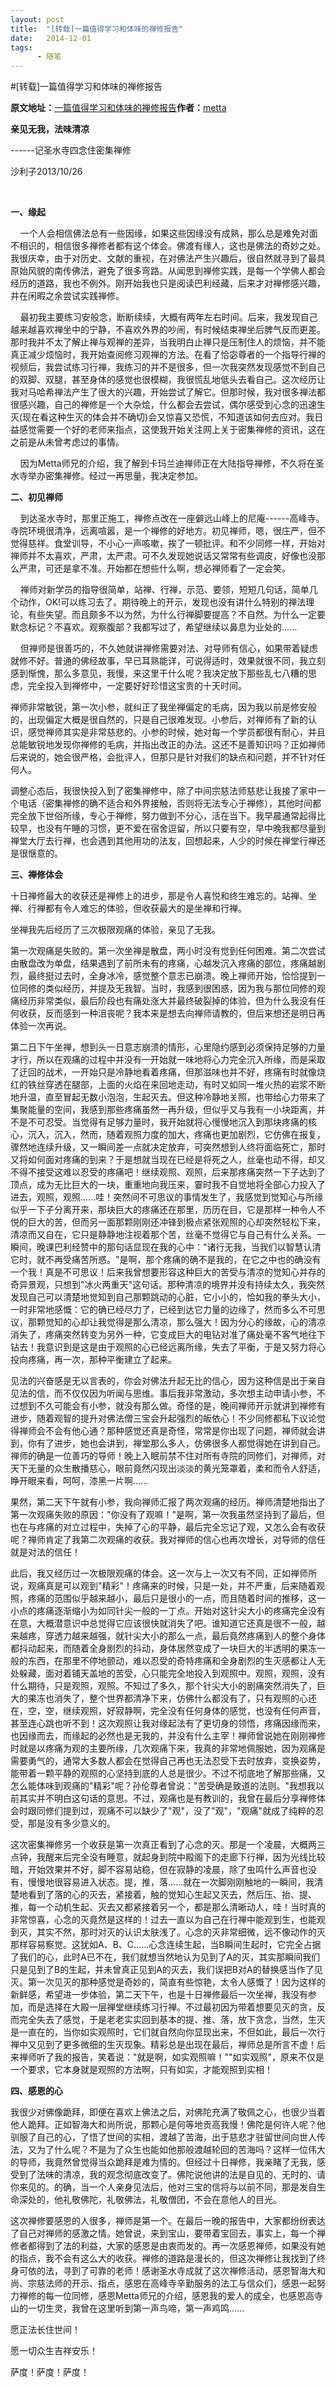 ```yaml
---
layout: post
title:  "[转载]一篇值得学习和体味的禅修报告"
date:   2014-12-01
tags:
      - 随笔
---
```


#[转载]一篇值得学习和体味的禅修报告


**原文地址：**[一篇值得学习和体味的禅修报告](https://blog.sina.com.cn/s/blog_4a8514e70101fib8.html "一篇值得学习和体味的禅修报告")**作者：**[metta](https://blog.sina.com.cn/u/1250235623 "metta")

**亲见无我，法味清凉**

------记圣水寺四念住密集禅修

沙利子2013/10/26

 

**一、缘起**

   
一个人会相信佛法总有一些因缘，如果这些因缘没有成熟，那么总是难免对面不相识的，相信很多禅修者都有这个体会。佛渡有缘人，这也是佛法的奇妙之处。我很庆幸，由于对历史、文献的重视，在对佛法产生兴趣后，很自然就寻到了最具原始风貌的南传佛法，避免了很多弯路。从闻思到禅修实践，是每一个学佛人都会经历的道路，我也不例外。刚开始我也只是阅读巴利经藏，后来才对禅修感兴趣，并在闲暇之余尝试实践禅修。

   
最初我主要练习安般念，断断续续，大概有两年左右时间。后来，我发现自己越来越喜欢禅坐中的宁静，不喜欢外界的吵闹，有时候结束禅坐后脾气反而更差。那时我并不太了解止禅与观禅的差异，当我明白止禅只是压制住人的烦恼，并不能真正减少烦恼时，我开始查阅修习观禅的方法。在看了恰宓尊者的一个指导行禅的视频后，我尝试练习行禅，我练习的并不是很多，但一次我突然发现感觉不到自己的双脚、双腿，甚至身体的感觉也很模糊，我很慌乱地低头去看自己。这次经历让我对马哈希禅法产生了很大的兴趣，开始尝试了解它。但那时候，我对很多禅法都很感兴趣，自己的禅修是一个大杂烩，什么都会去尝试，偶尔感受到心念的迅速生灭(现在看这种生灭的体会并不确切)会又惊喜又恐慌，不知道该如何去应对。我日益感觉需要一个好的老师来指点，这使我开始关注网上关于密集禅修的资讯，这在之前是从未曾考虑过的事情。

   
因为Metta师兄的介绍，我了解到卡玛兰迪禅师正在大陆指导禅修，不久将在圣水寺举办密集禅修。经过一再思量，我决定参加。

**二、初见禅师**

   
到达圣水寺时，那里正施工，禅修点改在一座僻远山峰上的尼庵------高峰寺。寺院环境很清净，远离喧嚣，是一个禅修的好地方。初见禅师，嗯，很庄严，但不觉得慈祥。食堂训导，不小心一声咳嗽，挨了一顿批评。和不少同修一样，开始对禅师并不太喜欢，严肃，太严肃。可不久发现她说话又常常有些调皮，好像也没那么严肃，可还是拿不准。开始都在想些什么啊，想必禅师看了一定会笑。

   
禅师对新学员的指导很简单，站禅、行禅，示范、要领，短短几句话，简单几个动作，OK!可以练习去了。期待晚上的开示，发现也没有讲什么特别的禅法理论，有些失望。而且颇多不以为然，为什么行禅脚要提高？不自然。为什么一定要默念标记？不喜欢。观察腹部？我都写过了，希望继续以鼻息为业处的......

   
但禅师是很善巧的，不久她就讲禅修需要对法、对导师有信心，如果带着疑虑就修不好。普通的佛经故事，早已耳熟能详，可说得适时，效果就很不同，我立刻感到惭愧，那么多意见，我慢，来这里干什么呢？我决定放下那些乱七八糟的思虑，完全投入到禅修中，一定要好好珍惜这宝贵的十天时间。

禅师非常敏锐，第一次小参，就纠正了我坐禅偏定的毛病，因为我以前是修安般的，出现偏定大概是很自然的，只是自己很难发现。小参后，对禅师有了新的认识，感觉禅师其实是非常慈悲的。小参的时候，她对每一个学员都很有耐心，并且总能敏锐地发现你禅修的毛病，并指出改正的办法。这还不是善知识吗？正如禅师后来说的，她会很严格，会批评人，但那只是针对我们的缺点和问题，并不针对任何人。

调整心态后，我很快投入到了密集禅修中，除了中间宗慈法师慈悲让我接了家中一个电话（密集禅修的确不适合和外界接触，否则将无法专心于禅修），其他时间都完全放下世俗所缘，专心于禅修，努力做到不分心，活在当下。我早晨通常起得比较早，也没有午睡的习惯，更不爱在宿舍逗留，所以只要有空，早中晚我都尽量到禅堂大厅去行禅，也会遇到其他用功的法友，回想起来，人少的时候在禅堂行禅还是很惬意的。

**三、禅修体会**

十日禅修最大的收获还是禅修上的进步，那是令人喜悦和终生难忘的。站禅、坐禅、行禅都有令人难忘的体验，但收获最大的是坐禅和行禅。

坐禅我先后经历了三次极限观痛的体验，亲见了无我。

第一次观痛是失败的。第一次坐禅是散盘，两小时没有觉到任何困难。第二次尝试由散盘改为单盘，结果遇到了前所未有的疼痛，心越发沉入疼痛的部位，疼痛越剧烈，最终挺过去时，全身冰冷，感觉整个意志已崩溃。晚上禅师开始，恰恰提到一位同修的类似经历，并提及无我智。当时，我感到很困惑，因为我与那位同修的观痛经历非常类似，最后阶段也有痛处涨大并最终破裂掉的体验，但为什么我没有任何收获，反而感到一种沮丧呢？我本来是想去向禅师请教的，但后来想还是明日再体验一次再说。

第二日下午坐禅，想到头一日意志崩溃的情形，心里隐约感到必须保持足够的力量才行，所以在观痛的过程中并没有一开始就一味地将心力完全沉入所缘，而是采取了迂回的战术，一开始只是冷静地看着疼痛，但那滋味也并不好，疼痛有时就像烧红的铁丝穿透在腿部，上面的火焰在来回地走动，有时又如同一堆火热的岩浆不断地升温，直至冒起无数小泡泡，生起灭去。但这种冷静地关照，也带给心力带来了集聚能量的空间，我感到那些疼痛虽然一再升级，但似乎又与我有一小块距离，并不是不可忍受。当觉得有足够力量时，我开始就将心慢慢地沉入到那块疼痛的核心，沉入，沉入，然而，随着观照力度的加大，疼痛也更加剧烈，它仿佛在报复，骤然地连续升级，又一瞬间差一点就决定放弃，可突然想到人终将面临死亡，那时又将如何面对疼痛的到来？于是想就当现在已经是将死之人，丝毫也动不得，却又不得不接受这难以忍受的疼痛吧！继续观照、观照，后来那疼痛突然一下子达到了顶点，成为无比巨大的一块，重重地向我压来，霎时我不自觉地将全部心力投入了进去，观照，观照......哇！突然间不可思议的事情发生了，我感觉到觉知心与所缘似乎一下子分离开来，那块巨大的疼痛还在那里，历历在目，它是那样一种令人不悦的巨大的苦，但而另一面那颗刚刚还冲锋到极点紧张观照的心却突然轻松下来，清凉而又自在，它只是静静地注视着那个苦，丝毫不觉得它与自己有什么关系。一瞬间，晚课巴利经赞中的那句话显现在我的心中："诸行无我，当我们以智慧认清它时，就不再受痛苦所惑。"是啊，那个疼痛的确不是我的，在它之中也的确没有一个我！真是不可思议！后来我曾想要形容这种巨大的苦受与清凉的觉知心并存的奇异景观，只想到"冰火两重天"这句话。那种清凉的境界并没有持续太久，我突然发现自己可以清楚地觉知到自己那颗跳动的心脏，它小小的，恰如我的拳头大小，一时非常地感慨：它的确已经尽力了，已经到达它力量的边缘了，然而多么不可思议，那颗觉知的心却让我觉得是那么清凉，那么强大！因为分心的缘故，心的清凉消失了，疼痛突然转变为另外一种，它变成巨大的电钻对准了痛处毫不客气地往下钻去！我意识到是这是由于观照的心已经远离所缘，失去了平衡，于是又努力将心投向疼痛，再一次，那种平衡建立了起来。

见法的兴奋感是无以言表的，你会对佛法升起无比的信心，因为这种信是出于亲自见法的信，而不仅仅因为听闻与思维。事后我非常激动，多次想主动申请小参，不过想到不久可能会有小参，就没有那么做。奇怪的是，晚间禅师开示就讲到禅修有进步，随着观智的提升对佛法僧三宝会升起强烈的皈依心！不少同修都私下议论觉得禅师会不会有他心通？那种感觉还真是奇怪，常常是你出现了问题，禅师就会讲到，你有了进步，她也会讲到，禅堂那么多人，仿佛很多人都觉得她在讲到自己。禅师的确是一位善巧的导师！晚上入眠前禁不住对所有寺院的同修们，对禅师，对天下无量的众生散播慈心，眼前竟然闪现出淡淡的黄光笼罩着，柔和而令人舒适，睁开眼来看，呵呵，漆黑一片啊......

果然，第二天下午就有小参，我向禅师汇报了两次观痛的经历。禅师清楚地指出了第一次观痛失败的原因："你没有了观嘛！"是啊，第一次我虽然坚持到了最后，但也在与疼痛的对立过程中，失掉了心的平静，最后完全忘记了观，又怎么会有收获呢？禅师肯定了我第二次观痛的收获。我对禅师的信心也再次增长，对导师的信任就是对法的信任！

此后，我又经历过一次极限观痛的体会。这一次与上一次又有不同，正如禅师所说，观痛真是可以观到"精彩"！疼痛来的时候，只是一处，并不严重，后来随着观照，疼痛的范围似乎越来越小，最后只是很小的一点，而且随着时间的推移，这一小点的疼痛逐渐缩小为如同针尖一般的一丁点。开始对这针尖大小的疼痛完全没有在意，大概潜意识中总觉得它应该很快就消失了吧。谁知道它还真是很不一般，越来越疼，穿透力越来越强，就针尖大小的那么一点，最后竟然疼痛到人的整个身体都抖动起来，而随着全身剧烈的抖动，身体居然变成了一块巨大的半透明的果冻一般的东西，在那里不停地颤动，难以忍受的奇特疼痛和全身剧烈的生灭感都让人无处躲藏，面对着铺天盖地的苦受，心只能完全地投入到观照中。观照，观照，没有什么期待，只是观照，观照。不知过了多久，那个针尖大小的剧痛突然消失了，巨大的果冻也消失了，整个世界都清净下来，仿佛什么都没有了，只有观照的心还在，空，空，继续观照，好寂静啊，完全没有任何身体的感觉，也没有任何声音，甚至连心跳也听不到！这次观照让我对缘起法有了更切身的领悟，疼痛因缘而来，也因缘而去，而缘起的必然也是无我的，并没有什么主宰！禅师曾说她在刚刚禅修时就是以疼痛为观的主要所缘，几次观痛下来，我真的非常地佩服她，因为观痛是需要勇气的，通常大多数人都会在觉得自己再也无法忍受下去时放弃，变换姿势，能带着一颗平静的观照的心坚持到底的人总是很少。不过不彻底地了解那些痛，又怎么能体味到观痛的"精彩"呢？孙伦尊者曾说："苦受确是致道的法则。"我想我以前其实并不明白这句话的意思。不过，观痛也是有教训的，我曾在最后分享禅修体会时跟同修们提到过，观痛不可以缺少了"观"，没了"观"，"观痛"就成了纯粹的忍受，那是没有多少意义的。

这次密集禅修另一个收获是第一次真正看到了心念的灭。那是一个凌晨，大概两三点钟，我醒来后完全没有睡意，就起身到院中殿阁下的走廊下行禅，因为光线比较暗，开始效果并不好，脚不容易站稳，但在寂静的凌晨，除了虫鸣什么声音也没有，慢慢地很容易进入状态。提，推，落......就在一次脚刚刚触地的一瞬间，我清楚地看到了落的心的灭去，紧接着，触的觉知心生起又灭去，然后压、抬、提、推，每一个动机生起、灭去又都紧接着另一个，都是那么清晰动人，哇！当时真的非常惊喜，心念的灭竟然是这样的！过去一直以为自己在行禅中能观到生，也能观到灭，其实不然，那时对灭的认识太肤浅了。心念的灭非常细微，远不像动作的灭那样容易察觉。这犹如A、B、C......心念连续生起，当B瞬间生起时，它完全占据了我们的心，此时A已不在，我们就想当然地认为见到了A的灭，其实那瞬间我们只是见到了B的生起，并未曾真正见到A的灭去，我们误把B对A的替换感当作了见灭。第一次见灭的那种感觉是奇妙的，简直有些惊艳，太令人感慨了！因为这样的新鲜感，希望进一步体验，第二天下午，也是十日禅修最后一次坐禅，我没有参加，而是选择在大殿一层禅堂继续练习行禅。不过最初因为带着想要见灭的贪，反而完全失去了感觉，于是老老实实回到基本的提、推、落，放下贪念，当然，生灭是一直在的，当你如实观照时，它们就自然向你显现出来，不但如此，最后一次行禅中又见到了更多微细的生灭现象。精彩总是出现在最后，禅师总是所言不虚！后来禅师听了我的报告，笑着说："就是啊，如实观照嘛！""如实观照"，原来不仅是一个要求，它本身就是观照的方法啊，只有如实，才能观照到实相！

**四、感恩的心**

我很少对佛像跪拜，即便在喜欢上佛法之后，对佛陀充满了敬佩之心，也很少当着他人跪拜。正如智海大和尚所说，那颗心是何等地贡高我慢！佛陀是何许人呢？他驯服了自己的心，了悟了世间的实相，渡越了苦海，出于慈悲才驻留世间向世人传法，又为了什么呢？不是为了众生也能如他那般渡越轮回的苦海吗？这样一位伟大的导师，我竟然曾觉得当众跪拜是难为情的。但经过十日禅修，我亲睹了无我，感受到了法味的清凉，我的观念彻底改变了。佛陀说他讲的法是自见的、无时的、请你来见的。的确，当一个人亲身见法后，他对三宝的信将与以前不同，那是发自生命深处的，他礼敬佛陀，礼敬佛法，礼敬僧团，不会在意他人的目光。

这次禅修要感恩的人很多，禅师是第一个。在最后一晚的报告中，大家都纷纷表达了自己对禅师的感激之情。她曾说，来到宝山，要带着宝回去，事实上，每一个禅修者都得到了法的利益，大家的感恩是由衷而发的。再一次感恩禅师，如果没有她的指点，我不会有这么大的收获。禅修的道路是漫长的，但这次禅修让我找到了终身可依的法，寻到了可靠的老师！感谢圣水寺成就了这次禅修活动，感恩智海大和尚、宗慈法师的开示、指点，感恩在高峰寺辛勤服务的法工与信众们，感恩一起努力禅修的每一位同修，感恩Metta师兄的介绍，感恩我的爱人的成全，也感恩高寺山的一切生灵，我曾在这里听到第一声鸟啼，第一声鸡鸣......

愿正法长住世间！

愿一切众生吉祥安乐！

萨度！萨度！萨度！

